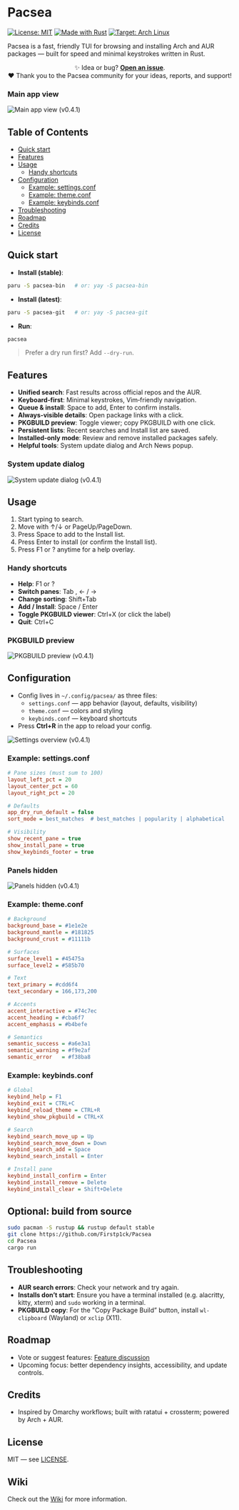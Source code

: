 # Pacsea

[![License: MIT](https://img.shields.io/badge/License-MIT-green.svg)](LICENSE)
[![Made with Rust](https://img.shields.io/badge/Made%20with-Rust-orange.svg)](https://www.rust-lang.org/)
[![Target: Arch Linux](https://img.shields.io/badge/Target-Arch%20Linux-1793D1?logo=arch-linux&logoColor=white)](https://archlinux.org/)

Pacsea is a fast, friendly TUI for browsing and installing Arch and AUR packages — built for speed and minimal keystrokes written in Rust.

<p align="center">
✨ Idea or bug? <strong><a href="https://github.com/Firstp1ck/Pacsea/issues">Open an issue</a></strong>.<br/>
❤️ Thank you to the Pacsea community for your ideas, reports, and support!
</p>

### Main app view
![Main app view (v0.4.1)](Images/Appview_v0.4.1_noPKGBUILD.png "Main app view (v0.4.1)")

## Table of Contents
- [Quick start](#quick-start)
- [Features](#features)
- [Usage](#usage)
  - [Handy shortcuts](#handy-shortcuts)
- [Configuration](#configuration)
  - [Example: settings.conf](#example-settingsconf)
  - [Example: theme.conf](#example-themeconf)
  - [Example: keybinds.conf](#example-keybindsconf)
- [Troubleshooting](#troubleshooting)
- [Roadmap](#roadmap)
- [Credits](#credits)
- [License](#license)

## Quick start
- **Install (stable)**:
```bash
paru -S pacsea-bin   # or: yay -S pacsea-bin
```

- **Install (latest)**:
```bash
paru -S pacsea-git   # or: yay -S pacsea-git
```

- **Run**:
```bash
pacsea
```

> Prefer a dry run first? Add `--dry-run`.

## Features
- **Unified search**: Fast results across official repos and the AUR.
- **Keyboard‑first**: Minimal keystrokes, Vim‑friendly navigation.
- **Queue & install**: Space to add, Enter to confirm installs.
- **Always‑visible details**: Open package links with a click.
- **PKGBUILD preview**: Toggle viewer; copy PKGBUILD with one click.
- **Persistent lists**: Recent searches and Install list are saved.
- **Installed‑only mode**: Review and remove installed packages safely.
- **Helpful tools**: System update dialog and Arch News popup.

### System update dialog
![System update dialog (v0.4.1)](Images/SystemUpdateView_v0.4.1.png "System update dialog (v0.4.1)")

## Usage
1. Start typing to search.
2. Move with ↑/↓ or PageUp/PageDown.
3. Press Space to add to the Install list.
4. Press Enter to install (or confirm the Install list).
5. Press F1 or ? anytime for a help overlay.

### Handy shortcuts
- **Help**: F1 or ?
- **Switch panes**: Tab , ← / →
- **Change sorting**: Shift+Tab
- **Add / Install**: Space / Enter
- **Toggle PKGBUILD viewer**: Ctrl+X (or click the label)
- **Quit**: Ctrl+C

### PKGBUILD preview
![PKGBUILD preview (v0.4.1)](Images/PKGBUILD_v0.4.1.png "PKGBUILD preview (v0.4.1)")

## Configuration
- Config lives in `~/.config/pacsea/` as three files:
  - `settings.conf` — app behavior (layout, defaults, visibility)
  - `theme.conf` — colors and styling
  - `keybinds.conf` — keyboard shortcuts
- Press **Ctrl+R** in the app to reload your config.

![Settings overview (v0.4.1)](Images/Settings_v0.4.1.png "Settings overview (v0.4.1)")

### Example: settings.conf
```ini
# Pane sizes (must sum to 100)
layout_left_pct = 20
layout_center_pct = 60
layout_right_pct = 20

# Defaults
app_dry_run_default = false
sort_mode = best_matches  # best_matches | popularity | alphabetical

# Visibility
show_recent_pane = true
show_install_pane = true
show_keybinds_footer = true
```

### Panels hidden
![Panels hidden (v0.4.1)](Images/PaneHided_v0.4.1.png "Panels hidden (v0.4.1)")

### Example: theme.conf
```ini
# Background
background_base = #1e1e2e
background_mantle = #181825
background_crust = #11111b

# Surfaces
surface_level1 = #45475a
surface_level2 = #585b70

# Text
text_primary = #cdd6f4
text_secondary = 166,173,200

# Accents
accent_interactive = #74c7ec
accent_heading = #cba6f7
accent_emphasis = #b4befe

# Semantics
semantic_success = #a6e3a1
semantic_warning = #f9e2af
semantic_error   = #f38ba8
```

### Example: keybinds.conf
```ini
# Global
keybind_help = F1
keybind_exit = CTRL+C
keybind_reload_theme = CTRL+R
keybind_show_pkgbuild = CTRL+X

# Search
keybind_search_move_up = Up
keybind_search_move_down = Down
keybind_search_add = Space
keybind_search_install = Enter

# Install pane
keybind_install_confirm = Enter
keybind_install_remove = Delete
keybind_install_clear = Shift+Delete
```
## Optional: build from source
```bash
sudo pacman -S rustup && rustup default stable
git clone https://github.com/Firstp1ck/Pacsea
cd Pacsea
cargo run
```

## Troubleshooting
- **AUR search errors**: Check your network and try again.
- **Installs don’t start**: Ensure you have a terminal installed (e.g. alacritty, kitty, xterm) and `sudo` working in a terminal.
- **PKGBUILD copy**: For the "Copy Package Build” button, install `wl-clipboard` (Wayland) or `xclip` (X11).

## Roadmap
- Vote or suggest features: [Feature discussion](https://github.com/Firstp1ck/Pacsea/discussions/4)
- Upcoming focus: better dependency insights, accessibility, and update controls.

## Credits
- Inspired by Omarchy workflows; built with ratatui + crossterm; powered by Arch + AUR.

## License
MIT — see [LICENSE](LICENSE).

## Wiki
Check out the [Wiki](https://github.com/Firstp1ck/Pacsea/wiki) for more information.